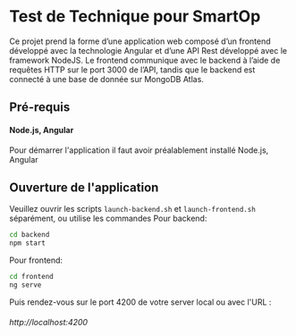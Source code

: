 # Test de Technique pour SmartOp

Ce projet prend la forme d’une application web composé d’un frontend développé avec la technologie Angular et d’une API Rest développé avec le framework NodeJS. Le frontend communique
avec le backend à l’aide de requêtes HTTP sur le port 3000 de l’API, tandis que le backend est connecté à une base de donnée sur MongoDB Atlas. 

## Pré-requis

#### Node.js, Angular
Pour démarrer l'application il faut avoir préalablement installé Node.js, Angular

## Ouverture de l'application

Veuillez ouvrir les scripts `launch-backend.sh` et `launch-frontend.sh` séparément, ou utilise les commandes 
Pour backend: 
```bash
cd backend
npm start
```
Pour frontend:
 ```bash
cd frontend
ng serve
```

Puis rendez-vous sur le port 4200 de votre server local ou avec l'URL :
###### http://localhost:4200
